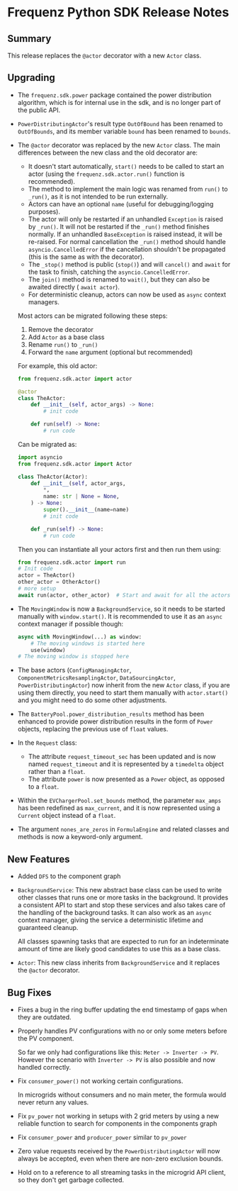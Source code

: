 # Frequenz Python SDK Release Notes

## Summary

This release replaces the `@actor` decorator with a new `Actor` class.

## Upgrading


- The `frequenz.sdk.power` package contained the power distribution algorithm, which is for internal use in the sdk, and is no longer part of the public API.

- `PowerDistributingActor`'s result type `OutOfBound` has been renamed to `OutOfBounds`, and its member variable `bound` has been renamed to `bounds`.

- The `@actor` decorator was replaced by the new `Actor` class. The main differences between the new class and the old decorator are:

  * It doesn't start automatically, `start()` needs to be called to start an actor (using the `frequenz.sdk.actor.run()` function is recommended).
  * The method to implement the main logic was renamed from `run()` to `_run()`, as it is not intended to be run externally.
  * Actors can have an optional `name` (useful for debugging/logging purposes).
  * The actor will only be restarted if an unhandled `Exception` is raised by `_run()`. It will not be restarted if the `_run()` method finishes normally. If an unhandled `BaseException` is raised instead, it will be re-raised. For normal cancellation the `_run()` method should handle `asyncio.CancelledError` if the cancellation shouldn't be propagated (this is the same as with the decorator).
  * The `_stop()` method is public (`stop()`) and will `cancel()` and `await` for the task to finish, catching the `asyncio.CancelledError`.
  * The `join()` method is renamed to `wait()`, but they can also be awaited directly ( `await actor`).
  * For deterministic cleanup, actors can now be used as `async` context managers.

  Most actors can be migrated following these steps:

  1. Remove the decorator
  2. Add `Actor` as a base class
  3. Rename `run()` to `_run()`
  4. Forward the `name` argument (optional but recommended)

  For example, this old actor:

  ```python
  from frequenz.sdk.actor import actor

  @actor
  class TheActor:
      def __init__(self, actor_args) -> None:
          # init code

      def run(self) -> None:
          # run code
  ```

  Can be migrated as:

  ```python
  import asyncio
  from frequenz.sdk.actor import Actor

  class TheActor(Actor):
      def __init__(self, actor_args,
          *,
          name: str | None = None,
      ) -> None:
          super().__init__(name=name)
          # init code

      def _run(self) -> None:
          # run code
  ```

  Then you can instantiate all your actors first and then run them using:

  ```python
  from frequenz.sdk.actor import run
  # Init code
  actor = TheActor()
  other_actor = OtherActor()
  # more setup
  await run(actor, other_actor)  # Start and await for all the actors
  ```

- The `MovingWindow` is now a `BackgroundService`, so it needs to be started manually with `window.start()`. It is recommended to use it as an `async` context manager if possible though:

    ```python
    async with MovingWindow(...) as window:
        # The moving windows is started here
        use(window)
    # The moving window is stopped here
    ```

- The base actors (`ConfigManagingActor`, `ComponentMetricsResamplingActor`, `DataSourcingActor`, `PowerDistributingActor`) now inherit from the new `Actor` class, if you are using them directly, you need to start them manually with `actor.start()` and you might need to do some other adjustments.

- The `BatteryPool.power_distribution_results` method has been enhanced to provide power distribution results in the form of `Power` objects, replacing the previous use of `float` values.

- In the `Request` class:
  * The attribute `request_timeout_sec` has been updated and is now named `request_timeout` and it is represented by a `timedelta` object rather than a `float`.
  * The attribute `power` is now presented as a `Power` object, as opposed to a `float`.

- Within the `EVChargerPool.set_bounds` method, the parameter `max_amps` has been redefined as `max_current`, and it is now represented using a `Current` object instead of a `float`.

- The argument `nones_are_zeros` in `FormulaEngine` and related classes and methods is now a keyword-only argument.

## New Features

- Added `DFS` to the component graph

- `BackgroundService`: This new abstract base class can be used to write other classes that runs one or more tasks in the background. It provides a consistent API to start and stop these services and also takes care of the handling of the background tasks. It can also work as an `async` context manager, giving the service a deterministic lifetime and guaranteed cleanup.

  All classes spawning tasks that are expected to run for an indeterminate amount of time are likely good candidates to use this as a base class.

- `Actor`: This new class inherits from `BackgroundService` and it replaces the `@actor` decorator.

## Bug Fixes

- Fixes a bug in the ring buffer updating the end timestamp of gaps when they are outdated.

- Properly handles PV configurations with no or only some meters before the PV component.

  So far we only had configurations like this: `Meter -> Inverter -> PV`. However the scenario with `Inverter -> PV` is also possible and now handled correctly.

- Fix `consumer_power()` not working certain configurations.

  In microgrids without consumers and no main meter, the formula would never return any values.

- Fix `pv_power` not working in setups with 2 grid meters by using a new reliable function to search for components in the components graph

- Fix `consumer_power` and `producer_power` similar to `pv_power`

- Zero value requests received by the `PowerDistributingActor` will now always be accepted, even when there are non-zero exclusion bounds.

- Hold on to a reference to all streaming tasks in the microgrid API client, so they don't get garbage collected.

